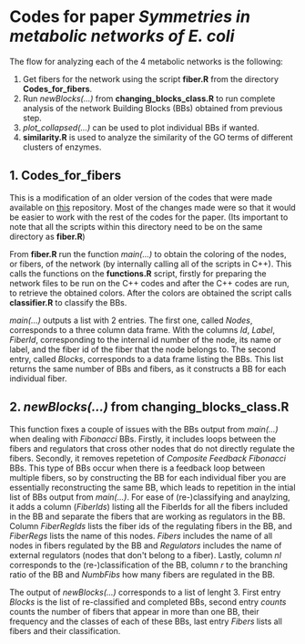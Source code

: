 # Codes for paper *Symmetries in metabolic networks of E. coli*

The flow for analyzing each of the 4 metabolic networks is the following:
1. Get fibers for the network using the script **fiber.R** from the directory **Codes_for_fibers**.
2. Run *newBlocks(...)* from **changing_blocks_class.R** to run complete analysis of the network Building Blocks (BBs) obtained from previous step.
3. *plot_collapsed(...)* can be used to plot individual BBs if wanted.
4. **similarity.R** is used to analyze the similarity of the GO terms of different clusters of enzymes.

## 1. Codes_for_fibers

This is a modification of an older version of the codes that were made available on [this](https://github.com/makselab/fibrationSymmetries) repository. Most of the changes made were so that it would be easier to work with the rest of the codes for the paper. (Its important to note that all the scripts within this directory need to be on the same directory as **fiber.R**)

From **fiber.R** run the function *main(...)* to obtain the coloring of the nodes, or fibers, of the network (by internally calling all of the scripts in C++).
This calls the functions on the **functions.R** script, firstly for preparing the network files to be run on the C++ codes and after the C++ codes are run, to retrieve the obtained colors. After the colors are obtained the script calls **classifier.R** to classify the BBs. 

*main(...)* outputs a list with 2 entries. The first one, called *Nodes*, corresponds to a three column data frame. With the columns *Id*, *Label*, *FiberId*, corresponding to the internal id number of the node, its name or label, and the fiber id of the fiber that the node belongs to. The second entry, called *Blocks*, corresponds to a data frame listing the BBs. This list returns the same number of BBs and fibers, as it constructs a BB for each individual fiber.

## 2. *newBlocks(...)* from **changing_blocks_class.R**

This function fixes a couple of issues with the BBs output from *main(...)* when dealing with *Fibonacci* BBs. Firstly, it includes loops between the fibers and regulators that cross other nodes that do not directly regulate the fibers. Secondly, it removes repetetion of *Composite Feedback Fibonacci* BBs. This type of BBs occur when there is a feedback loop between multiple fibers, so by constructing the BB for each individual fiber you are essentially reconstructing the same BB, which leads to repetition in the intial list of BBs output from *main(...)*. For ease of (re-)classifying and anaylzing, it adds a column (*FiberIds*) listing all the FiberIds for all the fibers included in the BB and separate the fibers that are working as regulators in the BB. Column *FiberRegIds* lists the fiber ids of the regulating fibers in the BB, and *FiberRegs* lists the name of this nodes. *Fibers* includes the name of all nodes in fibers regulated by the BB and *Regulators* includes the name of external regulators (nodes that don't belong to a fiber). Lastly, column *nl* corresponds to the (re-)classification of the BB, column *r* to the branching ratio of the BB and *NumbFibs* how many fibers are regulated in the BB.

The output of *newBlocks(...)* corresponds to a list of lenght 3. First entry *Blocks* is the list of re-classified and completed BBs, second entry *counts* counts the number of fibers that appear in more than one BB, their frequency and the classes of each of these BBs, last entry *Fibers* lists all fibers and their classification.
